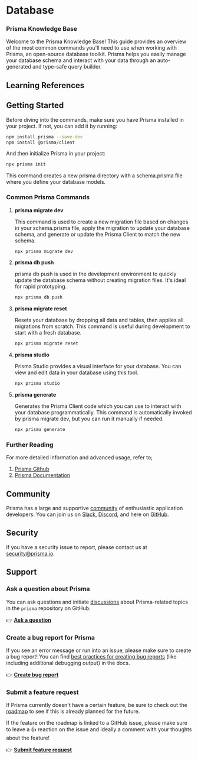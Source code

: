 # Database

### Prisma Knowledge Base

Welcome to the Prisma Knowledge Base! This guide provides an overview of the most common commands you'll need to use when working with Prisma, an open-source database toolkit. Prisma helps you easily manage your database schema and interact with your data through an auto-generated and type-safe query builder.

## Learning References

## Getting Started

Before diving into the commands, make sure you have Prisma installed in your project. If not, you can add it by running:

```bash
npm install prisma --save-dev
npm install @prisma/client
```

And then initialize Prisma in your project:

```bash
npx prisma init
```

This command creates a new prisma directory with a schema.prisma file where you define your database models.

### Common Prisma Commands

1. **prisma migrate dev**

   This command is used to create a new migration file based on changes in your schema.prisma file, apply the migration to update your database schema, and generate or update the Prisma Client to match the new schema.

   ```bash
   npx prisma migrate dev
   ```

2. **prisma db push**

   prisma db push is used in the development environment to quickly update the database schema without creating migration files. It's ideal for rapid prototyping.

   ```bash
   npx prisma db push
   ```

3. **prisma migrate reset**

   Resets your database by dropping all data and tables, then applies all migrations from scratch. This command is useful during development to start with a fresh database.

   ```bash
   npx prisma migrate reset
   ```

4. **prisma studio**

   Prisma Studio provides a visual interface for your database. You can view and edit data in your database using this tool.

   ```bash
   npx prisma studio
   ```

5. **prisma generate**

   Generates the Prisma Client code which you can use to interact with your database programmatically. This command is automatically invoked by prisma migrate dev, but you can run it manually if needed.

   ```bash
   npx prisma generate
   ```

### Further Reading

For more detailed information and advanced usage, refer to;

1. [Prisma Github](https://github.com/prisma/prisma)
2. [Prisma Documentation](https://www.prisma.io/docs/)

## Community

Prisma has a large and supportive [community](https://www.prisma.io/community) of enthusiastic application developers. You can join us on [Slack](https://slack.prisma.io), [Discord](https://pris.ly/discord), and here on [GitHub](https://github.com/prisma/prisma/discussions).

## Security

If you have a security issue to report, please contact us at [security@prisma.io](mailto:security@prisma.io?subject=[GitHub]%20Prisma%202%20Security%20Report%20).

## Support

### Ask a question about Prisma

You can ask questions and initiate [discussions](https://github.com/prisma/prisma/discussions/) about Prisma-related topics in the `prisma` repository on GitHub.

👉 [**Ask a question**](https://github.com/prisma/prisma/discussions/new)

### Create a bug report for Prisma

If you see an error message or run into an issue, please make sure to create a bug report! You can find [best practices for creating bug reports](https://www.prisma.io/docs/guides/other/troubleshooting-orm/creating-bug-reports) (like including additional debugging output) in the docs.

👉 [**Create bug report**](https://pris.ly/prisma-prisma-bug-report)

### Submit a feature request

If Prisma currently doesn't have a certain feature, be sure to check out the [roadmap](https://www.prisma.io/docs/more/roadmap) to see if this is already planned for the future.

If the feature on the roadmap is linked to a GitHub issue, please make sure to leave a 👍 reaction on the issue and ideally a comment with your thoughts about the feature!

👉 [**Submit feature request**](https://github.com/prisma/prisma/issues/new?assignees=&labels=&template=feature_request.md&title=)
